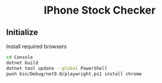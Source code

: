 <div align="center">
<h1>IPhone Stock Checker</h1>
</div>

## Initialize

Install required browsers

```sh
cd Console
dotnet build
dotnet tool update --global PowerShell
pwsh bin/Debug/net9.0/playwright.ps1 install chrome
```
